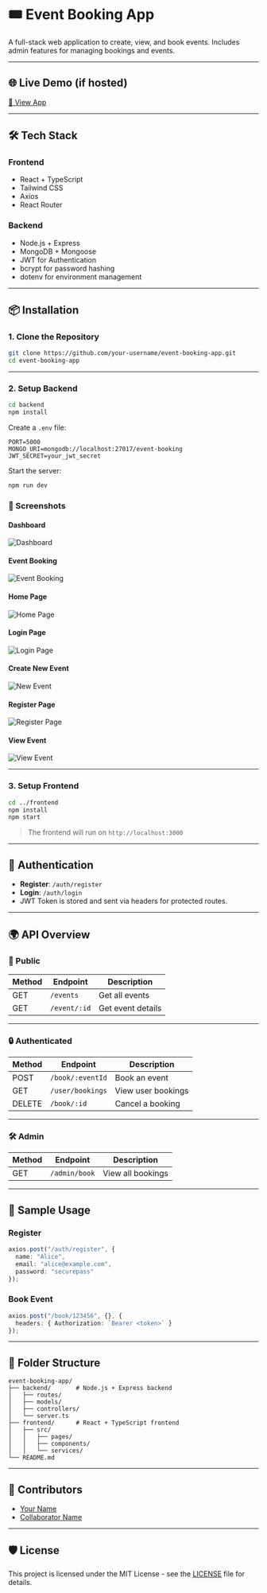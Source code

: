 
# 🎟️ Event Booking App

A full-stack web application to create, view, and book events. Includes admin features for managing bookings and events.

---

## 🌐 Live Demo (if hosted)

[🔗 View App](https://your-deployment-url.com)

---

## 🛠️ Tech Stack

### Frontend
- React + TypeScript
- Tailwind CSS
- Axios
- React Router

### Backend
- Node.js + Express
- MongoDB + Mongoose
- JWT for Authentication
- bcrypt for password hashing
- dotenv for environment management

---

## 📦 Installation

### 1. Clone the Repository
```bash
git clone https://github.com/your-username/event-booking-app.git
cd event-booking-app
```

---

### 2. Setup Backend

```bash
cd backend
npm install
```

Create a `.env` file:
```env
PORT=5000
MONGO_URI=mongodb://localhost:27017/event-booking
JWT_SECRET=your_jwt_secret
```

Start the server:
```bash
npm run dev
```

### 📸 Screenshots

#### Dashboard
![Dashboard](./assets/dashboard.png)

#### Event Booking
![Event Booking](./assets/eventBooking.png)

#### Home Page
![Home Page](./assets/home.png)

#### Login Page
![Login Page](./assets/login.png)

#### Create New Event
![New Event](./assets/newEevent.png)

#### Register Page
![Register Page](./assets/register.png)

#### View Event
![View Event](./assets/viewEvent.png)

---

### 3. Setup Frontend

```bash
cd ../frontend
npm install
npm start
```

> The frontend will run on `http://localhost:3000`

---

## 🔐 Authentication

- **Register**: `/auth/register`
- **Login**: `/auth/login`
- JWT Token is stored and sent via headers for protected routes.

---

## 🌍 API Overview

### 🔹 Public

| Method | Endpoint      | Description           |
|--------|---------------|-----------------------|
| GET    | `/events`     | Get all events        |
| GET    | `/event/:id`  | Get event details     |

---

### 🔒 Authenticated

| Method | Endpoint           | Description            |
|--------|--------------------|------------------------|
| POST   | `/book/:eventId`   | Book an event          |
| GET    | `/user/bookings`   | View user bookings     |
| DELETE | `/book/:id`        | Cancel a booking       |

---

### 🛠 Admin

| Method | Endpoint      | Description             |
|--------|---------------|-------------------------|
| GET    | `/admin/book` | View all bookings       |

---

## 🧪 Sample Usage

### Register
```ts
axios.post("/auth/register", {
  name: "Alice",
  email: "alice@example.com",
  password: "securepass"
});
```

### Book Event
```ts
axios.post("/book/123456", {}, {
  headers: { Authorization: `Bearer <token>` }
});
```

---

## 📁 Folder Structure

```
event-booking-app/
├── backend/       # Node.js + Express backend
│   ├── routes/
│   ├── models/
│   ├── controllers/
│   └── server.ts
├── frontend/      # React + TypeScript frontend
│   ├── src/
│   │   ├── pages/
│   │   ├── components/
│   │   └── services/
└── README.md
```

---


## 🙌 Contributors

- [Your Name](https://github.com/your-username)
- [Collaborator Name](https://github.com/collab-username)

---

## 🛡 License

This project is licensed under the MIT License - see the [LICENSE](LICENSE) file for details.
